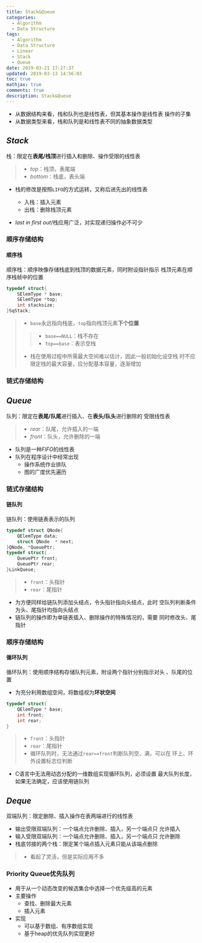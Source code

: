 ```yaml
---
title: Stack&Queue
categories:
  - Algorithm
  - Data Structure
tags:
  - Algorithm
  - Data Structure
  - Linear
  - Stack
  - Queue
date: 2019-03-21 17:27:37
updated: 2019-03-13 14:56:03
toc: true
mathjax: true
comments: true
description: Stack&Queue
---
```


-	从数据结构来看，栈和队列也是线性表，但其基本操作是线性表
	操作的子集
-	从数据类型来看，栈和队列是和线性表不同的抽象数据类型

##	*Stack*

栈：限定在**表尾/栈顶**进行插入和删除、操作受限的线性表

> - *top*：栈顶，表尾端
> - *bottom*：栈底，表头端

-	栈的修改是按照`LIFO`的方式运转，又称后进先出的线性表
	-	入栈：插入元素
	-	出栈：删除栈顶元素

-	*last in first out*/栈应用广泛，对实现递归操作必不可少

###	顺序存储结构

####	顺序栈

顺序栈：顺序映像存储栈底到栈顶的数据元素，同时附设指针指示
栈顶元素在顺序栈帧中的位置

```c
typedef struct{
	SElemType * base;
	SElemType *top;
	int stacksize;
}SqStack;
```

> - `base`永远指向栈底，`top`指向栈顶元素**下个位置**
> > -	`base==NULL`：栈不存在
> > -	`top==base`：表示空栈
> - 栈在使用过程中所需最大空间难以估计，因此一般初始化设空栈
	时不应限定栈的最大容量，应分配基本容量，逐渐增加

###	链式存储结构

##	*Queue*

队列：限定在**表尾/队尾**进行插入、在**表头/队头**进行删除的
受限线性表

> - *rear*：队尾，允许插入的一端
> - *front*：队头，允许删除的一端

-	队列是一种*FIFO*的线性表
-	队列在程序设计中经常出现
	-	操作系统作业排队
	-	图的广度优先遍历

###	链式存储结构

####	链队列

链队列：使用链表表示的队列

```c
typedef struct QNode{
	QElemType data;
	struct QNode  * next;
}QNode, *QueuePtr;
typedef struct{
	QueuePtr front;
	QueuePtr rear;
}LinkQueue;
```

> - `front`：头指针
> - `rear`：尾指针

-	为方便同样给链队列添加头结点，令头指针指向头结点，此时
	空队列判断条件为头、尾指针均指向头结点
-	链队列的操作即为单链表插入、删除操作的特殊情况的，需要
	同时修改头、尾指针

###	顺序存储结构

####	循环队列

循环队列：使用顺序结构存储队列元素，附设两个指针分别指示对头
、队尾的位置

-	为充分利用数组空间，将数组视为**环状空间**

```c
typedef struct{
	QElemType * base;
	int front;
	int rear;
}
```

> - `front`：头指针
> - `rear`：尾指针
> - 循环队列时，无法通过`rear==front`判断队列空、满，可以在
	环上、环外设置标志位判断

-	C语言中无法用动态分配的一维数组实现循环队列，必须设置
	最大队列长度，如果无法确定，应该使用链队列

##	*Deque*

双端队列：限定删除、插入操作在表两端进行的线性表

-	输出受限双端队列：一个端点允许删除、插入，另一个端点只
	允许插入
-	输入受限双端队列：一个端点允许删除、插入，另一个端点只
	允许删除
-	栈底邻接的两个栈：限定某个端点插入元素只能从该端点删除

> - 看起了灵活，但是实际应用不多




###	Priority Queue优先队列

-	用于从一个动态改变的候选集合中选择一个优先级高的元素
-	主要操作
	-	查找、删除最大元素
	-	插入元素
-	实现
	-	可以基于数组、有序数组实现
	-	基于heap的优先队列实现更好


